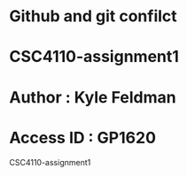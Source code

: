 # Github and git confilct
# CSC4110-assignment1
# Author : Kyle Feldman
# Access ID : GP1620
CSC4110-assignment1
